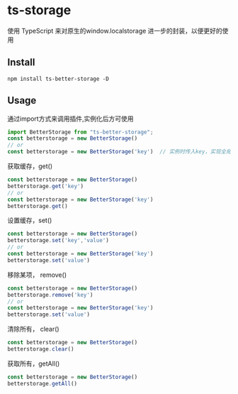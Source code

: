 # ts-storage

使用 TypeScript 来对原生的window.localstorage 进一步的封装，以便更好的使用

## Install

````
npm install ts-better-storage -D
````

## Usage
通过import方式来调用插件,实例化后方可使用

```javascript
import BetterStorage from "ts-better-storage";
const betterstorage = new BetterStorage() 
// or
const betterstorage = new BetterStorage('key')  // 实例时传入key，实现全局定义
```

获取缓存，get()

````javascript
const betterstorage = new BetterStorage() 
betterstorage.get('key')
// or 
const betterstorage = new BetterStorage('key') 
betterstorage.get()
````

设置缓存，set()
````javascript
const betterstorage = new BetterStorage() 
betterstorage.set('key','value')
// or 
const betterstorage = new BetterStorage('key') 
betterstorage.set('value')
````

移除某项， remove()
````javascript
const betterstorage = new BetterStorage() 
betterstorage.remove('key')
// or 
const betterstorage = new BetterStorage('key')
betterstorage.set('value')
````

清除所有， clear()
````javascript
const betterstorage = new BetterStorage() 
betterstorage.clear()
````

获取所有，getAll()
````javascript
const betterstorage = new BetterStorage() 
betterstorage.getAll()
````
